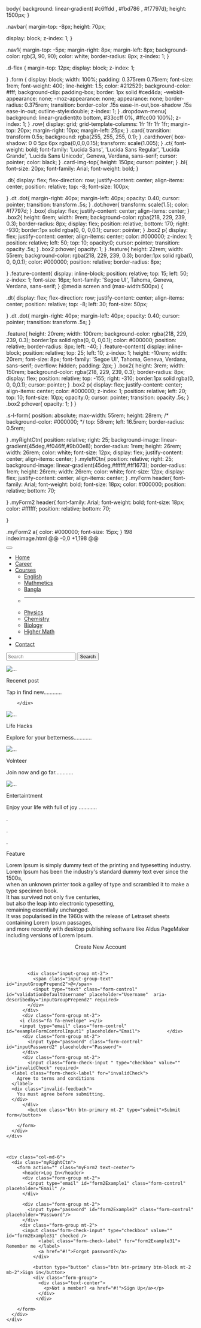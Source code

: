 body{
  background: linear-gradient(
    #c6ffdd
    ,
    #fbd786
    ,
    #f7797d);
    height: 1500px;
}

.navbar{
margin-top: -8px;
height: 70px;

display: block;
z-index: 1;
}


.nav1{
  margin-top: -5px;
  margin-right: 8px;
  margin-left: 8px;
  background-color: rgb(3, 90, 90);
  color: white;
  border-radius: 8px;
  z-index: 1;
}

.d-flex {
margin-top: 12px;
display: block;
z-index: 1;

}
.form {
    display: block;
    width: 100%;
    padding: 0.375rem 0.75rem;
    font-size: 1rem;
    font-weight: 400;
    line-height: 1.5;
    color: #212529;
    background-color: #fff;
    background-clip: padding-box;
    border: 1px solid #ced4da;
    -webkit-appearance: none;
    -moz-appearance: none;
    appearance: none;
    border-radius: 0.375rem;
    transition: border-color .15s ease-in-out,box-shadow .15s ease-in-out;
    outline-style:double;
    z-index: 1;
}
.dropdown-menu{
  background: linear-gradient(to bottom, #33ccff 0%, #ffcc00 100%);
z-index: 1;
}
.row{
  display: grid;
  grid-template-columns: 1fr 1fr 1fr 1fr;
  margin-top: 20px;
  margin-right: 10px;
  margin-left: 25px;
}
.card{
transition: transform 0.5s;
background: rgba(255, 255, 255, 0.1);
}
.card:hover{
  box-shadow: 0 0 5px 6px rgba(0,0,0,0.15);
  transform: scale(1.005);
}
.ct{
  font-weight: bold;
  font-family: 'Lucida Sans', 'Lucida Sans Regular', 'Lucida Grande', 'Lucida Sans Unicode', Geneva, Verdana, sans-serif;
  cursor: pointer;
  color: black;
}
.card-img-top{
  height: 150px;
  cursor: pointer;
}
.bl{
  font-size: 20px;
  font-family: Arial;
  font-weight: bold;
}

.dt{
  display: flex;
  flex-direction: row;
  justify-content: center;
  align-items: center;
  position: relative;
  top: -8;
  font-size: 100px;

}
.dt .dot{
  margin-right: 40px;
  margin-left: 40px;
  opacity: 0.40;
  cursor: pointer;
  transition: transform .5s;
}
.dot:hover{
  transform: scale(1.5);
  color: #f7797d;
}
.box{
  display: flex;
  justify-content: center;
  align-items: center;
}
.box2{
  height: 6rem;
  width: 9rem;
  background-color: rgba(218, 229, 239, 0.3);
  border-radius: 8px;
  display: flex;
  position: relative;
  bottom: 170;
  right: -930;
  border:1px solid rgba(0, 0, 0,0.1);
  cursor: pointer;
}
.box2 p{
  display: flex;
  justify-content: center;
  align-items: center;
  color: #000000;
  z-index: 1;
  position: relative;
  left: 50;
  top: 10;
  opacity:0;
  cursor: pointer;
  transition: opacity .5s;
}
.box2 p:hover{
opacity: 1;
}
.feature{
  height: 22rem;
  width: 55rem;
  background-color: rgba(218, 229, 239, 0.3);
  border:1px solid rgba(0, 0, 0,0.1);
  color: #000000;
  position: relative;
  border-radius: 8px;

}
.feature-content{
 display: inline-block;
  position: relative;
  top: 15;
  left: 50;
  z-index: 1;
  font-size: 16px;
  font-family: 'Segoe UI', Tahoma, Geneva, Verdana, sans-serif;
}
@media screen and (max-width:500px) {

  .dt{
    display: flex;
    flex-direction: row;
    justify-content: center;
    align-items: center;
    position: relative;
    top: -8;
    left: 30;
    font-size: 50px;

  }
  .dt .dot{
    margin-right: 40px;
    margin-left: 40px;
    opacity: 0.40;
    cursor: pointer;
    transition: transform .5s;
  }



  .feature{
    height: 20rem;
  width: 100rem;
    background-color: rgba(218, 229, 239, 0.3);
    border:1px solid rgba(0, 0, 0,0.1);
    color: #000000;
    position: relative;
    border-radius: 8px;
    left: -40;
  }
  .feature-content{
   display: inline-block;
    position: relative;
    top: 25;
    left: 10;
    z-index: 1;
    height: -10rem;
    width: 20rem;
    font-size: 8px;
    font-family: 'Segoe UI', Tahoma, Geneva, Verdana, sans-serif;
    overflow: hidden;
    padding: 2px;
  }
  .box2{
    height: 3rem;
    width: 150rem;
    background-color: rgba(218, 229, 239, 0.3);
    border-radius: 8px;
    display: flex;
    position: relative;
    top: -155;
    right: -310;
    border:1px solid rgba(0, 0, 0,0.1);
    cursor: pointer;
  }
  .box2 p{
    display: flex;
    justify-content: center;
    align-items: center;
    color: #000000;
    z-index: 1;
    position: relative;
    left: 20;
    top: 10;
    font-size: 10px;
    opacity:0;
    cursor: pointer;
    transition: opacity .5s;
  }
  .box2 p:hover{
  opacity: 1;
  }
}

.s-l-form{
  position: absolute;
  max-width: 55rem;
  height: 28rem;
  /* background-color: #000000; */
  top: 58rem;
  left: 16.5rem;
  border-radius: 0.5rem;

}
.myRightCtn{
  position: relative;
  right: 25;
  background-image: linear-gradient(45deg,#f046ff,#9b00e8);
  border-radius: 1rem;
  height: 26rem;
  width: 26rem;
 color: white;
 font-size: 12px;
 display: flex;
 justify-content: center;
 align-items: center;
}
.myleftCtn{
  position: relative;
  right: 25;
  background-image: linear-gradient(45deg,#ffffff,#ff1673);
  border-radius: 1rem;
  height: 26rem;
  width: 26rem;
 color: white;
 font-size: 12px;
 display: flex;
 justify-content: center;
 align-items: center;
}
.myForm header{
  font-family: Arial;
  font-weight: bold;
  font-size: 18px;
  color: #000000;
  position: relative;
  bottom: 70;

}
.myForm2 header{
  font-family: Arial;
  font-weight: bold;
  font-size: 18px;
  color: #ffffff;
  position: relative;
  bottom: 70;

}

.myForm2 a{
  color: #000000;
  font-size: 15px;
}
 198  
indeximage.html
@@ -0,0 +1,198 @@
<html lang="en">
<head>
  <meta charset="UTF-8">
  <meta http-equiv="X-UA-Compatible" content="IE=edge">
  <meta name="viewport" content="width=device-width, initial-scale=1.0">
  <title>educative</title>
  <link 
  href="https://cdn.jsdelivr.net/npm/bootstrap@5.2.3/dist/css/bootstrap.min.css" 
  rel="stylesheet" 
  integrity="sha384-rbsA2VBKQhggwzxH7pPCaAqO46MgnOM80zW1RWuH61DGLwZJEdK2Kadq2F9CUG65" 
  crossorigin="anonymous">
  <link rel="stylesheet" href="indeximage.css">
</head>
<body>
  <!-- <div class="container">
    <div style="width: 40%; border: 5px red solid;"> 
    <img src="https://mdbootstrap.com/img/logo/mdb192x192.webp" class="img-fluid" alt="">
  </div>
  <h1 class="my-5">
    Thumbnail
  </h1>
  <img src="https://i.picsum.photos/id/0/5000/3333.jpg?hmac=_j6ghY5fCfSD6tvtcV74zXivkJSPIfR9B8w34XeQmvU" 
  alt="" class="img-thumbnail w-25">
  </div> -->
  <nav class="navbar  navbar-expand-lg  bg-dark">
    <div class="container-fluid nav10 ">
      <!-- <a class="navbar-brand" href="#">Navbar</a> -->
      <button class="navbar-toggler" type="button" data-bs-toggle="collapse" data-bs-target="#navbarSupportedContent" aria-controls="navbarSupportedContent" aria-expanded="false" aria-label="Toggle navigation">
        <span class="navbar-toggler-icon"></span>
      </button>
      <div class="collapse navbar-collapse nav100" id="navbarSupportedContent">
        <ul class="navbar-nav me-auto mb-2 mb-lg-0">
          <li class="nav-item">
            <a class="nav-link  nav1" aria-current="page" href="#">Home</a>
          </li>
          <li class="nav-item">
            <a class="nav-link nav1" href="#">Career</a>
          </li>
          <li class="nav-item dropdown">
            <a class="nav-link dropdown-toggle nav1" href="#" role="button" data-bs-toggle="dropdown" aria-expanded="false">
              Courses
            </a>
            <ul class="dropdown-menu">
              <li><a class="dropdown-item" href="#">English</a></li>
              <li><a class="dropdown-item" href="#">Mathmetics</a></li>
              <li><a class="dropdown-item" href="#">Bangla</a></li>
              <li><hr class="dropdown-divider"></li>
              <li><a class="dropdown-item" href="#">Physics</a></li>
              <li><a class="dropdown-item" href="#">Chemistry</a></li>
              <li><a class="dropdown-item" href="#">Biology</a></li>
              <li><a class="dropdown-item" href="#">Higher Math</a></li>
            </ul>
          </li>
          <li class="nav-item">
            <!-- <a class="nav-link disabled">Disabled</a> -->
          </li>
          <li class="nav-item">
            <a class="nav-link  nav1" aria-current="page" href="#">Contact</a>
          </li>
        </ul>
        <form class="d-flex " role="search">
          <input class="form me-3 " type="search" placeholder="Search" aria-label="Search" >
          <button class="btn btn-outline-success" type="submit">Search</button>
        </form>
      </div>
    </div>
  </nav>
<div class="row">
  <div class="card" style="width: 18rem;">
    <img src="cardpic.avif" class="card-img-top" alt="...">
    <div class="card-body">
      <p class="card-text ct">Recenet post</p>
      <p class="card-text">Tap in find new<span class="bl">............</span></p>  

        </div>
  </div>
  <div class="card" style="width: 18rem;">
    <img src="annie-spratt-nrzFZ3UBJ9o-unsplash.jpg" class="card-img-top" alt="...">
    <div class="card-body">
      <p class="card-text ct">Life Hacks</p>
      <p class="card-text">Explore for your betterness<span class="bl">............</span></p>
    </div>
  </div>
  <div class="card" style="width: 18rem;">
    <img src="andre-benz-lIa03ti94ec-unsplash.jpg" class="card-img-top" alt="...">
    <div class="card-body">
      <p class="card-text ct">Volnteer</p>
      <p class="card-text">Join now and go far<span class="bl">............</span></p>   
     </div>
  </div>
  <div class="card" style="width: 18rem;">
    <img src="aditya-chinchure-ZhQCZjr9fHo-unsplash.jpg" class="card-img-top" alt="...">
    <div class="card-body">
      <p class="card-text ct">Entertaintment</p>
      <p class="card-text">Enjoy your life with full of joy <span class="bl">............</span></p>
    </div>
  </div>
</div>
<div class="dt">
  <p class="dot">.</p>
  <p class="dot">.</p>
  <p class="dot">.</p>
</div>
<div class="box">
<div class="box2">
  <p>Feature</p>
</div>

<div class="feature">
  <p class="feature-content">
Lorem Ipsum is simply dummy text of the printing and typesetting industry.<br>
Lorem Ipsum has been the industry's standard dummy text ever since the 1500s,<br>when an unknown printer took a galley of type and scrambled it to make a type specimen book.<br>It has survived not only five centuries,<br> but also the leap into electronic typesetting,<br> remaining essentially unchanged.<br> It was popularised in the 1960s with the release of Letraset sheets containing Lorem Ipsum passages,<br>
and more recently with desktop publishing software like Aldus PageMaker including versions of Lorem Ipsum.
  </p>
</div>
</div>

<div class="formbox">
<div class="s-l-form">
<div class="mycard">
  <div class="row">
    <div class="col-md-6">
      <div class="myLeftCtn">
        <form action="" class="myForm text-center">
          <header>Create New Account</header>
          <div class="form-group">


            <div class="input-group mt-2">
              <span class="input-group-text" id="inputGroupPrepend2">@</span>
              <input type="text" class="form-control" id="validationDefaultUsername" placeholder="Username"  aria-describedby="inputGroupPrepend2" required>
            </div>
          </div>
          <div class="form-group mt-2">
         <i class="fa fa-envelope" ></i>
         <input type="email" class="form-control" id="exampleFormControlInput1" placeholder="Email">          </div>
          <div class="form-group mt-2">
            <input type="password" class="form-control" id="inputPassword2" placeholder="Password">
          </div>
          <div class="form-group mt-2">
            <input class="form-check-input " type="checkbox" value="" id="invalidCheck" required>
      <label class="form-check-label" for="invalidCheck">
        Agree to terms and conditions
      </label>
      <div class="invalid-feedback">
        You must agree before submitting.
      </div>
          </div>
            <button class="btn btn-primary mt-2" type="submit">Submit form</button>

        </form>
      </div>
    </div>



    <div class="col-md-6">
      <div class="myRightCtn">
        <form action="" class="myForm2 text-center">
          <header>Log In</header>
          <div class="form-group mt-2">
            <input type="email" id="form2Example1" class="form-control" placeholder="Email" />
          </div>

          <div class="form-group mt-2">
            <input type="password" id="form2Example2" class="form-control" placeholder="Password"/>
          </div>
         <div class="form-group mt-2">
          <input class="form-check-input" type="checkbox" value="" id="form2Example31" checked />
                <label class="form-check-label" for="form2Example31"> Remember me </label>
                <a href="#!">Forgot password?</a>
              </div>

              <button type="button" class="btn btn-primary btn-block mt-2 mb-2">Sign in</button>
              <div class="form-group">
                <div class="text-center">
                  <p>Not a member? <a href="#!">Sign Up</a></p>
                </div>
               </div>

        </form> 
      </div>
    </div>
  </div>
</div>
</div>
</div>

  <script
   src="https://cdn.jsdelivr.net/npm/bootstrap@5.2.3/dist/js/bootstrap.bundle.min.js" 
  integrity="sha384-kenU1KFdBIe4zVF0s0G1M5b4hcpxyD9F7jL+jjXkk+Q2h455rYXK/7HAuoJl+0I4" 
  crossorigin="anonymous"></script>
  <script src="https://cdn.jsdelivr.net/npm/@popperjs/core@2.11.6/dist/umd/popper.min.js" 
  integrity="sha384-oBqDVmMz9ATKxIep9tiCxS/Z9fNfEXiDAYTujMAeBAsjFuCZSmKbSSUnQlmh/jp3" 
  crossorigin="anonymous"></script>

</body>
</html>
